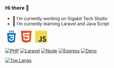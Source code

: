 ### Hi there 👋

- 🔭 I’m currently working on Gigabit Tech Studio
- 🌱 I’m currently learning Laravel and Java Script

<p dir="auto">
  <img src="https://github.com/devicons/devicon/blob/master/icons/css3/css3-plain-wordmark.svg"  title="CSS3" alt="CSS" width="40" height="40"/>&nbsp;
  <img src="https://github.com/devicons/devicon/blob/master/icons/html5/html5-original.svg" title="HTML5" alt="HTML" width="40" height="40"/>&nbsp;
  <img src="https://github.com/devicons/devicon/blob/master/icons/javascript/javascript-original.svg" title="JavaScript" alt="JavaScript" width="40" 
</p>
  
  <p dir="auto">
  <a target="_blank" rel="noopener noreferrer" href="https://camo.githubusercontent.com/3c040aa18d607ddc45e3c4347869771ac398a8bb1296ffe531d6c9bd0ceaeac7/68747470733a2f2f696d672e736869656c64732e696f2f62616467652f2d5048502d3737374242343f7374796c653d666c61742d737175617265266c6f676f3d706870266c6f676f436f6c6f723d7768697465"><img alt="PHP" src="https://camo.githubusercontent.com/3c040aa18d607ddc45e3c4347869771ac398a8bb1296ffe531d6c9bd0ceaeac7/68747470733a2f2f696d672e736869656c64732e696f2f62616467652f2d5048502d3737374242343f7374796c653d666c61742d737175617265266c6f676f3d706870266c6f676f436f6c6f723d7768697465" data-canonical-src="https://img.shields.io/badge/-PHP-777BB4?style=flat-square&amp;logo=php&amp;logoColor=white" style="max-width: 100%;"></a>
  <a target="_blank" rel="noopener noreferrer" href="https://camo.githubusercontent.com/227eb8171dec7b88bf5d97ae9174217a89e2bd1cb6d49d08f1c0450a9befc932/68747470733a2f2f696d672e736869656c64732e696f2f62616467652f2d4c61726176656c2d4646324432303f7374796c653d666c61742d737175617265266c6f676f3d6c61726176656c266c6f676f436f6c6f723d7768697465"><img alt="Laravel" src="https://camo.githubusercontent.com/227eb8171dec7b88bf5d97ae9174217a89e2bd1cb6d49d08f1c0450a9befc932/68747470733a2f2f696d672e736869656c64732e696f2f62616467652f2d4c61726176656c2d4646324432303f7374796c653d666c61742d737175617265266c6f676f3d6c61726176656c266c6f676f436f6c6f723d7768697465" data-canonical-src="https://img.shields.io/badge/-Laravel-FF2D20?style=flat-square&amp;logo=laravel&amp;logoColor=white" style="max-width: 100%;"></a>
  <a target="_blank" rel="noopener noreferrer" href="https://camo.githubusercontent.com/8cda400110fa2ccb14f39a01dcf426e6fdafc0182e7947e5e62346e07e7ae2af/68747470733a2f2f696d672e736869656c64732e696f2f62616467652f2d4e6f6465206a732d3333393933333f7374796c653d666c61742d737175617265266c6f676f3d6e6f64652e6a73266c6f676f436f6c6f723d7768697465"><img alt="Node" src="https://camo.githubusercontent.com/8cda400110fa2ccb14f39a01dcf426e6fdafc0182e7947e5e62346e07e7ae2af/68747470733a2f2f696d672e736869656c64732e696f2f62616467652f2d4e6f6465206a732d3333393933333f7374796c653d666c61742d737175617265266c6f676f3d6e6f64652e6a73266c6f676f436f6c6f723d7768697465" data-canonical-src="https://img.shields.io/badge/-Node js-339933?style=flat-square&amp;logo=node.js&amp;logoColor=white" style="max-width: 100%;"></a>
  <a target="_blank" rel="noopener noreferrer" href="https://camo.githubusercontent.com/27fc425b8efb3ea3169f196738e7d608a95a19b3d17b0fe1cf1f0fe52d33ae0c/68747470733a2f2f696d672e736869656c64732e696f2f62616467652f2d45787072657373206a732d3333393933333f7374796c653d666c61742d737175617265266c6f676f3d65787072657373266c6f676f436f6c6f723d7768697465"><img alt="Express" src="https://camo.githubusercontent.com/27fc425b8efb3ea3169f196738e7d608a95a19b3d17b0fe1cf1f0fe52d33ae0c/68747470733a2f2f696d672e736869656c64732e696f2f62616467652f2d45787072657373206a732d3333393933333f7374796c653d666c61742d737175617265266c6f676f3d65787072657373266c6f676f436f6c6f723d7768697465" data-canonical-src="https://img.shields.io/badge/-Express js-339933?style=flat-square&amp;logo=express&amp;logoColor=white" style="max-width: 100%;"></a>
  <a target="_blank" rel="noopener noreferrer" href="https://camo.githubusercontent.com/bc18c2bfaf3f7893651df7d3325bc4b81c681d30e8b47096c62dac1466a30cc3/68747470733a2f2f696d672e736869656c64732e696f2f62616467652f2d44656e6f206a732d3333393933333f7374796c653d666c61742d737175617265266c6f676f3d64656e6f266c6f676f436f6c6f723d7768697465"><img alt="Deno" src="https://camo.githubusercontent.com/bc18c2bfaf3f7893651df7d3325bc4b81c681d30e8b47096c62dac1466a30cc3/68747470733a2f2f696d672e736869656c64732e696f2f62616467652f2d44656e6f206a732d3333393933333f7374796c653d666c61742d737175617265266c6f676f3d64656e6f266c6f676f436f6c6f723d7768697465" data-canonical-src="https://img.shields.io/badge/-Deno js-339933?style=flat-square&amp;logo=deno&amp;logoColor=white" style="max-width: 100%;"></a>
</p>

<!--
**NayanKhan/NayanKhan** is a ✨ _special_ ✨ repository because its `README.md` (this file) appears on your GitHub profile.

Here are some ideas to get you started:

- 🔭 I’m currently working on Gigabit Tech Studio
- 🌱 I’m currently learning Laravel and Java Script
- 👯 I’m looking to collaborate on ...
- 🤔 I’m looking for help with ...
- 💬 Ask me about ...
- 📫 How to reach me: ...
- 😄 Pronouns: ...
- ⚡ Fun fact: ...
-->

[![Top Langs](https://github-readme-stats.vercel.app/api/top-langs/?username=your-github-username&layout=compact&theme=vision-friendly-dark)](https://github.com/anuraghazra/github-readme-stats)


